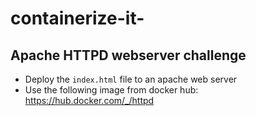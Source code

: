 # containerize-it-

## Apache HTTPD webserver challenge 

* Deploy the `index.html` file to an apache web server
* Use the following image from docker hub: https://hub.docker.com/_/httpd